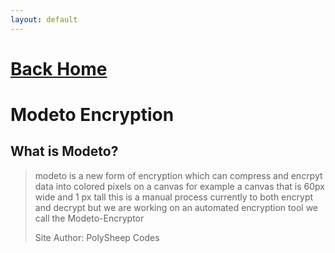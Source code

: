 ```yaml
---
layout: default
---
```

# [Back Home](https://home.thedailyowo.win)
# Modeto Encryption
## What is Modeto?
> modeto is a new form of encryption which can compress and encrpyt data into colored pixels on a canvas for example a canvas that is 60px wide and 1 px tall this is a manual process currently to both encrypt and decrypt but we are working on an automated encryption tool we call the Modeto-Encryptor 
>
> Site Author: PolySheep Codes
